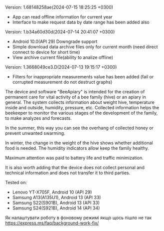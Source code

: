Version:  1.68148258ae(2024-07-15 18:25:25 +0300)
  - App can read offline information for current year
  - Interface to make request data by date range has been added also

Version:  1.b34a60d30d(2024-07-14 20:41:07 +0300)
  - Android 10.0(API 29) Downgrade support
  - Simple download data archive files only for current month (need direct connect to device for short time)
  - View archive current file(ability to analize offline)

Version:  1.3668049ce3.D(2024-07-13 19:15:17 +0300)
  - Filters for inappropriate measurements value has been added (fail or corrupted measurement do not destruct graphs)
 
 The device and software "BeeApiary" is intended for the creation of permanent care for vital activity of a bee family (hive) or an apiary in general. The system collects information about weight hive, temperature inside and outside, humidity, pressure, etc. Collected information helps the beekeeper to monitor the various stages of the development of the family, to make analyzes and forecasts. 

In the summer, this way you can see the overhang of collected honey or prevent unwanted swarming.    

In winter, the change in the weight of the hive shows whether additional food is needed. The humidity indicators allow keep the family healthy.

Maximum attention was paid to battery life and traffic minimization.

It is also worth adding that the device does not collect personal and technical information and does not transfer it to third parties.

Tested on:
 - Lenovo YT-X705F, Android 10 (API 29)
 - Samsung A13(A135U1), Android 13 (API 33)
 - Samsung S22(S901B), Android 13 (API 33) 
 - Samsung S24(S921B), Android 14 (API 34)

Як налаштувати роботу в фоновому режимі якщо щось пішло не так
https://express.ms/faq/background-work-fix/
